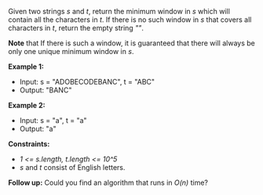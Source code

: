 Given two strings _s_ and _t_, return the minimum window in _s_ which will contain all the characters in _t_. If there
is no such window in _s_ that covers all characters in _t_, return the empty string _""_.

**Note** that If there is such a window, it is guaranteed that there will always be only one unique minimum window in
_s_.

**Example 1:**

- Input: s = "ADOBECODEBANC", t = "ABC"
- Output: "BANC"

**Example 2:**

- Input: s = "a", t = "a"
- Output: "a"

**Constraints:**

- _1 <= s.length, t.length <= 10^5_
- _s_ and _t_ consist of English letters.

**Follow up:** Could you find an algorithm that runs in _O(n)_ time?